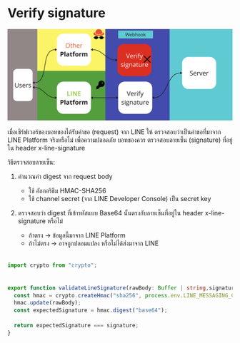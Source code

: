 # Verify signature

<p align="center" width="100%">
    <img  src="../assets/verify-signature.png"> 
</p>


เมื่อเซิร์ฟเวอร์ของบอทของได้รับคำขอ (request) จาก LINE ให้ ตรวจสอบว่าเป็นคำขอที่มาจาก LINE Platform จริงหรือไม่
เพื่อความปลอดภัย บอทของควร ตรวจสอบลายเซ็น (signature) ที่อยู่ใน header x-line-signature

วิธีตรวจสอบลายเซ็น:
1. คำนวณค่า digest จาก request body

    - ใช้ อัลกอริธึม HMAC-SHA256
    - ใช้ channel secret (จาก LINE Developer Console) เป็น secret key

2. ตรวจสอบว่า digest ที่เข้ารหัสแบบ Base64 นั้นตรงกับลายเซ็นที่อยู่ใน header x-line-signature หรือไม่

    - ถ้าตรง → ข้อมูลนี้มาจาก LINE Platform
    - ถ้าไม่ตรง → อาจถูกปลอมแปลง หรือไม่ได้ส่งมาจาก LINE


```typescript

import crypto from "crypto";


export function validateLineSignature(rawBody: Buffer | string,signature: string): boolean {
  const hmac = crypto.createHmac("sha256", process.env.LINE_MESSAGING_CHANNEL_SECRET!);
  hmac.update(rawBody);
  const expectedSignature = hmac.digest("base64");

  return expectedSignature === signature;
}

```